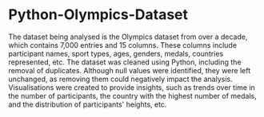 # Python-Olympics-Dataset
The dataset being analysed is the Olympics dataset from over a decade, which contains 7,000 entries and 15 columns. These columns include participant names, sport types, ages, genders, medals, countries represented, etc. The dataset was cleaned using Python, including the removal of duplicates. Although null values were identified, they were left unchanged, as removing them could negatively impact the analysis. Visualisations were created to provide insights, such as trends over time in the number of participants, the country with the highest number of medals, and the distribution of participants' heights, etc.
